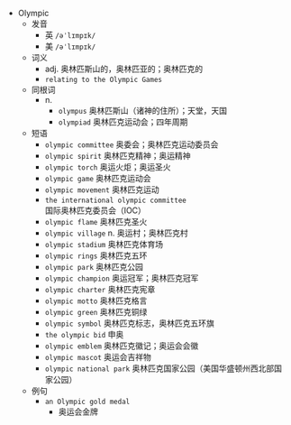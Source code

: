- Olympic
  - 发音
    - 英 `/əˈlɪmpɪk/`
    - 美 `/əˈlɪmpɪk/`
  - 词义
    - adj. 奥林匹斯山的，奥林匹亚的；奥林匹克的
    - `relating to the Olympic Games`
  - 同根词
    - n.
      - `olympus` 奥林匹斯山（诸神的住所）；天堂，天国
      - `olympiad` 奥林匹克运动会；四年周期
  - 短语
    - `olympic committee` 奥委会；奥林匹克运动委员会 
    - `olympic spirit` 奥林匹克精神；奥运精神 
    - `olympic torch` 奥运火炬；奥运圣火 
    - `olympic game` 奥林匹克运动会 
    - `olympic movement` 奥林匹克运动 
    - `the international olympic committee` 国际奥林匹克委员会（IOC） 
    - `olympic flame` 奥林匹克圣火 
    - `olympic village` n. 奥运村；奥林匹克村 
    - `olympic stadium` 奥林匹克体育场 
    - `olympic rings` 奥林匹克五环 
    - `olympic park` 奥林匹克公园 
    - `olympic champion` 奥运冠军；奥林匹克冠军 
    - `olympic charter` 奥林匹克宪章 
    - `olympic motto` 奥林匹克格言 
    - `olympic green` 奥林匹克铜绿 
    - `olympic symbol` 奥林匹克标志，奥林匹克五环旗 
    - `the olympic bid` 申奥 
    - `olympic emblem` 奥林匹克徽记；奥运会会徽 
    - `olympic mascot` 奥运会吉祥物 
    - `olympic national park` 奥林匹克国家公园（美国华盛顿州西北部国家公园） 
  - 例句
    - `an Olympic gold medal`
      - 奥运会金牌


